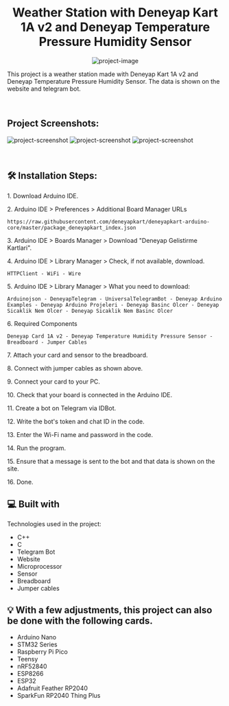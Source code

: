 <h1 align="center" id="title">Weather Station with Deneyap Kart 1A v2 and Deneyap Temperature Pressure Humidity Sensor</h1>

<p align="center"><img src="https://socialify.git.ci/qrumpy/Weather-Station-with-Deneyap-Card-1A-v2-and-Deneyap-Temperature-Pressure-Humidity-Sensor/image?forks=1&issues=1&language=1&name=1&owner=1&pattern=Solid&pulls=1&stargazers=1&theme=Dark" alt="project-image"></p>

<p id="description">This project is a weather station made with Deneyap Kart 1A v2 and Deneyap Temperature Pressure Humidity Sensor. The data is shown on the website and telegram bot.</p><br>

<h2>Project Screenshots:</h2>

<img src="https://snipboard.io/1eyx4N.jpg" alt="project-screenshot">

<img src="https://snipboard.io/o0OufZ.jpg" alt="project-screenshot">

<img src="https://snipboard.io/WOt8Mv.jpg" alt="project-screenshot">

<br><h2>🛠️ Installation Steps:</h2>

<p>1. Download Arduino IDE.</p>

<p>2. Arduino IDE &gt; Preferences &gt; Additional Board Manager URLs</p>

```
https://raw.githubusercontent.com/deneyapkart/deneyapkart-arduino-core/master/package_deneyapkart_index.json
```

<p>3. Arduino IDE &gt; Boards Manager &gt; Download "Deneyap Gelistirme Kartlari".</p>

<p>4. Arduino IDE &gt; Library Manager &gt; Check, if not available, download.</p>

```
HTTPClient - WiFi - Wire
```

<p>5. Arduino IDE &gt; Library Manager &gt; What you need to download:</p>

```
Arduinojson - DeneyapTelegram - UniversalTelegramBot - Deneyap Arduino Examples - Deneyap Arduino Projeleri - Deneyap Basinc Olcer - Deneyap Sicaklik Nem Olcer - Deneyap Sicaklik Nem Basinc Olcer
```

<p>6. Required Components</p>

```
Deneyap Card 1A v2 - Deneyap Temperature Humidity Pressure Sensor - Breadboard - Jumper Cables
```

<p>7. Attach your card and sensor to the breadboard.</p>

<p>8. Connect with jumper cables as shown above.</p>

<p>9. Connect your card to your PC.</p>

<p>10. Check that your board is connected in the Arduino IDE.</p>

<p>11. Create a bot on Telegram via IDBot.</p>

<p>12. Write the bot's token and chat ID in the code.</p>

<p>13. Enter the Wi-Fi name and password in the code.</p>

<p>14. Run the program.</p>

<p>15. Ensure that a message is sent to the bot and that data is shown on the site.</p>

<p>16. Done.</p>

  
  
<h2>💻 Built with</h2>

Technologies used in the project:

*   C++
*   C
*   Telegram Bot
*   Website
*   Microprocessor
*   Sensor
*   Breadboard
*   Jumper cables

<h2>💡 With a few adjustments, this project can also be done with the following cards.</h2>

*   Arduino Nano
*   STM32 Series
*   Raspberry Pi Pico
*   Teensy
*   nRF52840
*   ESP8266
*   ESP32
*   Adafruit Feather RP2040
*   SparkFun RP2040 Thing Plus
